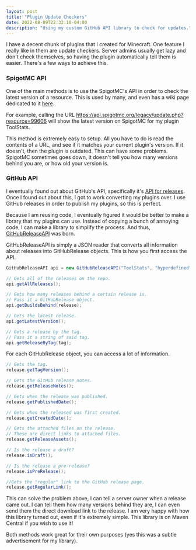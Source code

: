 ```yaml
---
layout: post
title: "Plugin Update Checkers"
date: 2022-08-09T22:33:10-04:00
description: "Using my custom GitHub API library to check for updates."
---
```

I have a decent chunk of plugins that I created for Minecraft. One feature I really like in them are update checkers. Server admins usually get lazy and don't check themselves, so having the plugin automatically tell them is easier. There's a few ways to achieve this.

<h3>SpigotMC API</h3>
<p>One of the main methods is to use the SpigotMC's API in order to check the latest version of a resource. This is used by many, and even has a wiki page dedicated to it <a href="https://www.spigotmc.org/wiki/creating-an-update-checker-that-checks-for-updates/">here</a>.</p>

For example, calling the URL <span>https://api.spigotmc.org/legacy/update.php?resource=99606</span> will show the latest version on SpigotMC for my plugin ToolStats.

This method is extremely easy to setup. All you have to do is read the contents of a URL, and see if it matches your current plugin's version. If it doesn't, then the plugin is outdated. This can have some problems. SpigotMC sometimes goes down, it doesn't tell you how many versions behind you are, or how old your version is.

<h3>GitHub API</h3>
<p>I eventually found out about GitHub's API, specifically it's <a href="https://docs.github.com/en/rest/releases">API for releases</a>. Once I found out about this, I got to work converting my plugins over. I use GitHub releases in order to publish my plugins, so this is perfect.</p>

Because I am reusing code, I eventually figured it would be better to make a library that my plugins can use. Instead of copying a bunch of annoying code, I can make a library to simplify the process. And thus, <a href="https://github.com/hyperdefined/GitHubReleaseAPI">GitHubReleaseAPI</a> was born.

GitHubReleaseAPI is simply a JSON reader that converts all information about releases into <span>GitHubRelease</span> objects. This is how you first access the API.

```java
GitHubReleaseAPI api = new GitHubReleaseAPI("ToolStats", "hyperdefined");

// Gets all of the releases on the repo.
api.getAllReleases();

// Gets how many releases behind a certain release is.
// Pass it a GitHubRelease object.
api.getBuildsBehind(release);

// Gets the latest release.
api.getLatestVersion();

// Gets a release by the tag.
// Pass it a string of said tag.
api.getReleaseByTag(tag);
```

For each GitHubRelease object, you can access a lot of information.

```java
// Gets the tag.
release.getTagVersion();

// Gets the GitHub release notes.
release.getReleaseNotes();

// Gets when the release was published.
release.getPublishedDate();

// Gets when the released was first created.
release.getCreatedDate();

// Gets the attached files on the release.
// These are direct links to attached files.
release.getReleaseAssets();

// Is the release a draft?
release.isDraft();

// Is the release a pre-release?
release.isPreRelease();

//Gets the "regular" link to the GitHub release page.
release.getRegularLink();
```

This can solve the problem above, I can tell a server owner when a release came out. I can tell them how many versions behind they are, I can even send them the direct download link to the release. I am very happy with how this library turned out, even if it's extremely simple. This library is on Maven Central if you wish to use it!

Both methods work great for their own purposes (yes this was a subtle advertisement for my library).